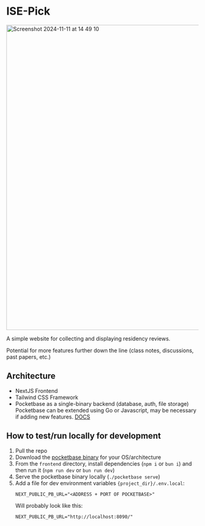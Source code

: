 # ISE-Pick

<img width="800" alt="Screenshot 2024-11-11 at 14 49 10" src="https://github.com/user-attachments/assets/fa5d71a8-ca4e-4bcd-8666-e3c5e87877bb">


A simple website for collecting and displaying residency reviews.

Potential for more features further down the line (class notes, discussions, past papers, etc.)


## Architecture
- NextJS Frontend
- Tailwind CSS Framework
- Pocketbase as a single-binary backend (database, auth, file storage)
	Pocketbase can be extended using Go or Javascript, may be necessary if adding new features. [DOCS](https://pocketbase.io/docs/use-as-framework/)

## How to test/run locally for development
1. Pull the repo
2. Download the [pocketbase binary](https://pocketbase.io/docs/) for your OS/architecture
3. From the `frontend` directory, install dependencies (`npm i` or `bun i`) and then run it (`npm run dev` or `bun run dev`)
4. Serve the pocketbase binary locally (`./pocketbase serve`)
5. Add a file for dev environment variables `{project_dir}/.env.local`:
	```
	NEXT_PUBLIC_PB_URL="<ADDRESS + PORT OF POCKETBASE>"
	```
	Will probably look like this:
	```
	NEXT_PUBLIC_PB_URL="http://localhost:8090/"
	```

